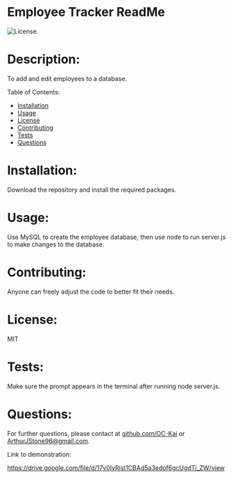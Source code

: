 # Employee Tracker ReadMe

![License.](https://img.shields.io/badge/License-MIT-green)

# Description:
To add and edit employees to a database.

Table of Contents:
- [Installation](#installation)
- [Usage](#usage)
- [License](#license)
- [Contributing](#contributing)
- [Tests](#tests)
- [Questions](#questions)

# Installation:
Download the repository and install the required packages.

# Usage:
Use MySQL to create the employee database, then use node to run server.js to make changes to the database.

# Contributing:
Anyone can freely adjust the code to better fit their needs.

# License:
MIT

# Tests:
Make sure the prompt appears in the terminal after running node server.js.

# Questions:
For further questions, please contact at [github.com/OC-Kai](https://github.com/OC-Kai) or <a href = "mailto:ArthurJStone96@gmail.com">ArthurJStone96@gmail.com</a>.

Link to demonstration:

https://drive.google.com/file/d/17v0IyRist1CBAd5a3edof6gcUgdTj_ZW/view
